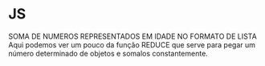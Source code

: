 # JS
SOMA DE NUMEROS REPRESENTADOS EM IDADE NO FORMATO DE LISTA
Aqui podemos ver um pouco da função REDUCE que serve para pegar um número determinado de objetos e somalos constantemente.

